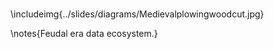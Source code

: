 ###

\includeimg{../slides/diagrams/Medievalplowingwoodcut.jpg}

\notes{Feudal era data ecosystem.}
